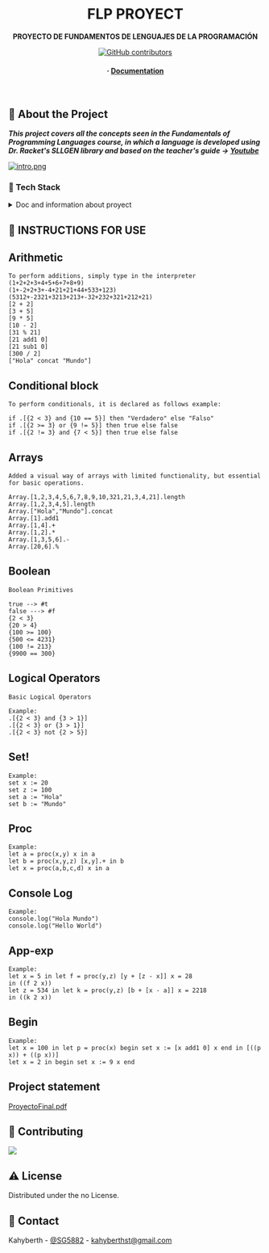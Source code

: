 <div align="center">

  

  <h1>FLP PROYECT</h1>
  
  <p>
    <b>PROYECTO DE FUNDAMENTOS DE LENGUAJES DE LA PROGRAMACIÓN</b>
  </p>

  
<!-- Badges -->
[![GitHub contributors](https://badgen.net/github/contributors/Kahyberth/FLP-PROYECT)](https://GitHub.com/Kahyberth/FLP-PROYECT/graphs/contributors/)
   
<h4>
  <span> · </span>
    <a href="https://docs.racket-lang.org/eopl/index.html">Documentation</a>
  </h4>
</div>

<br />

  

<!-- About the Project -->
## :star2: About the Project

***This project covers all the concepts seen in the Fundamentals of Programming Languages course, in which a language is developed using Dr. Racket's SLLGEN library and based on the teacher's guide -> [Youtube](https://www.youtube.com/watch?v=kI9sWhWVIMI&list=PLi3X2PHYk7zTmdZNBiAe0c5S_-gAjBGeC)***

 [![intro.png](https://i.postimg.cc/qvXhkCM9/intro.png)](https://postimg.cc/tsJCkJ65)



<!-- TechStack -->
### :space_invader: Tech Stack


<details>
<summary>Doc and information about proyect</summary>
  <ul>
    <li><a href="https://docs.racket-lang.org/eopl/index.html/">DOC RACKET</a></li>
    <li><a href="https://www.youtube.com/watch?v=kI9sWhWVIMI&list=PLi3X2PHYk7zTmdZNBiAe0c5S_-gAjBGeC">Course</a></li>
  </ul>
</details>



<!-- Usage -->
## :eyes: INSTRUCTIONS FOR USE

## Arithmetic
```
To perform additions, simply type in the interpreter
(1+2+2+3+4+5+6+7+8+9)
(1+-2+2+3+-4+21+21+44+533+123)
(5312+-2321+3213+213+-32+232+321+212+21)
[2 + 2]
[3 + 5]
[9 * 5]
[10 - 2]
[31 % 21]
[21 add1 0]
[21 sub1 0]
[300 / 2]
["Hola" concat "Mundo"]
```


## Conditional block
```
To perform conditionals, it is declared as follows example:

if .[{2 < 3} and {10 == 5}] then "Verdadero" else "Falso"
if .[{2 >= 3} or {9 != 5}] then true else false
if .[{2 != 3} and {7 < 5}] then true else false
```


## Arrays
```
Added a visual way of arrays with limited functionality, but essential for basic operations.

Array.[1,2,3,4,5,6,7,8,9,10,321,21,3,4,21].length
Array.[1,2,3,4,5].length
Array.["Hola","Mundo"].concat
Array.[1].add1
Array.[1,4].+
Array.[1,2].*
Array.[1,3,5,6].-
Array.[20,6].%
```


## Boolean
```
Boolean Primitives

true --> #t
false ---> #f
{2 < 3}
{20 > 4}
{100 >= 100}
{500 <= 4231}
{100 != 213}
{9900 == 300}
```


## Logical Operators
```
Basic Logical Operators

Example:
.[{2 < 3} and {3 > 1}]
.[{2 < 3} or {3 > 1}]
.[{2 < 3} not {2 > 5}]
```

## Set!
```
Example:
set x := 20
set z := 100
set a := "Hola"
set b := "Mundo"
```

## Proc
```
Example:
let a = proc(x,y) x in a
let b = proc(x,y,z) [x,y].+ in b
let x = proc(a,b,c,d) x in a
```

## Console Log
```
Example:
console.log("Hola Mundo")
console.log("Hello World")
```


## App-exp
```
Example:
let x = 5 in let f = proc(y,z) [y + [z - x]] x = 28
in ((f 2 x))
let z = 534 in let k = proc(y,z) [b + [x - a]] x = 2218
in ((k 2 x))
```

## Begin
```
Example:
let x = 100 in let p = proc(x) begin set x := [x add1 0] x end in [((p x)) + ((p x))]
let x = 2 in begin set x := 9 x end
```

## Project statement

[ProyectoFinal.pdf](https://github.com/Kahyberth/FLP-PROYECT/files/10181414/ProyectoFinal.pdf)



<!-- Contributing -->
## :wave: Contributing

<a href="https://github.com/Kahyberth/FLP-PROYECT/graphs/contributors">
  <img src="https://contrib.rocks/image?repo=Kahyberth/FLP-PROYECT" />
</a>



<!-- License -->
## :warning: License

Distributed under the no License.


<!-- Contact -->
## :handshake: Contact

Kahyberth - [@SG5882](https://twitter.com/SG5882) - kahyberthst@gmail.com






